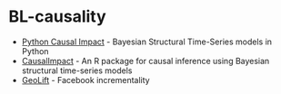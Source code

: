 # BL-causality

- [Python Causal Impact](https://github.com/tcassou/causal_impact) - Bayesian Structural Time-Series models in Python
- [CausalImpact](https://github.com/google/CausalImpact) - An R package for causal inference using Bayesian structural time-series models
- [GeoLift](https://github.com/facebookincubator/GeoLift) - Facebook incrementality
